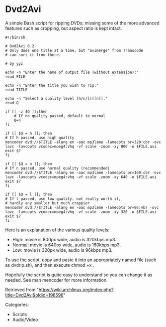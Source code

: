 Dvd2Avi
=======

A simple Bash script for ripping DVDs; missing some of the more advanced
features such as cropping, but aspect ratio is kept intact.

    #!/bin/sh

    # Dvd2Avi 0.2
    # Only does one title at a time, but "avimerge" from Transcode
    # can sort it from there.

    # by yyz

    echo -n "Enter the name of output file (without extension):"
    read FILE

    echo -n "Enter the title you wish to rip:"
    read TITLE

    echo -n "Select a quality level (h/n/l)[[n]]:"
    read Q

    if [[ -z $Q ]];then 
        # If no quality passed, default to normal
        Q=n
    fi

    if [[ $Q = h ]]; then 
    # If h passed, use high quality
    mencoder dvd://$TITLE -alang en -oac mp3lame -lameopts br=320:cbr -ovc lavc -lavcopts vcodec=mpeg4:vhq -vf scale -zoom -xy 800 -o $FILE.avi
    exit $?
    fi

    if [[ $Q = n ]]; then 
    # If n passed, use normal quality (recommended)
    mencoder dvd://$TITLE -alang en -oac mp3lame -lameopts br=160:cbr -ovc lavc -lavcopts vcodec=mpeg4:vhq -vf scale -zoom -xy 640 -o $FILE.avi
    exit $?
    fi

    if [[ $Q = l ]]; then 
    # If l passed, use low quality. not really worth it, 
    # hardly any smaller but much crappier
    mencoder dvd://$TITLE -alang en -oac mp3lame -lameopts br=96:vbr -ovc lavc -lavcopts vcodec=mpeg4:vhq -vf scale -zoom -xy 320 -o $FILE.avi
    exit $?
    fi

Here is an explanation of the various quality levels:

-   High: movie is 800px wide, audio is 320kbps mp3.
-   Normal: movie is 640px wide, audio is 160kbps mp3.
-   Low: movie is 320px wide, audio is 96kbps mp3.

To use the script, copy and paste it into an appropriately named file
(such as dvdrip.sh), and then execute chmod +x <file>.

Hopefully the script is quite easy to understand so you can change it as
needed. See man mencoder for more information.

Retrieved from
"https://wiki.archlinux.org/index.php?title=Dvd2Avi&oldid=198598"

Categories:

-   Scripts
-   Audio/Video
